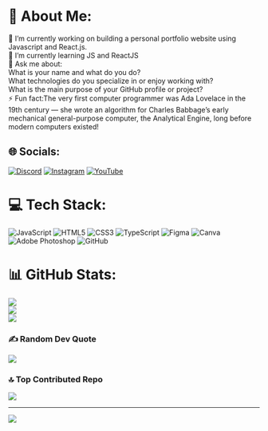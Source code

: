 # 💫 About Me:
🔭 I’m currently working on building a personal portfolio website using Javascript and React.js.<br>🌱 I’m currently learning JS and ReactJS<br>💬 Ask me about:<br>What is your name and what do you do?<br>What technologies do you specialize in or enjoy working with?<br>What is the main purpose of your GitHub profile or project?<br>⚡ Fun fact:The very first computer programmer was Ada Lovelace in the 19th century — she wrote an algorithm for Charles Babbage’s early mechanical general-purpose computer, the Analytical Engine, long before modern computers existed!


## 🌐 Socials:
[![Discord](https://img.shields.io/badge/Discord-%237289DA.svg?logo=discord&logoColor=white)](https://discord.gg/carnage_728_70144) [![Instagram](https://img.shields.io/badge/Instagram-%23E4405F.svg?logo=Instagram&logoColor=white)](https://instagram.com/azeezbek_777) [![YouTube](https://img.shields.io/badge/YouTube-%23FF0000.svg?logo=YouTube&logoColor=white)](https://youtube.com/@Fraypix_Editz) 

# 💻 Tech Stack:
![JavaScript](https://img.shields.io/badge/javascript-%23323330.svg?style=for-the-badge&logo=javascript&logoColor=%23F7DF1E) ![HTML5](https://img.shields.io/badge/html5-%23E34F26.svg?style=for-the-badge&logo=html5&logoColor=white) ![CSS3](https://img.shields.io/badge/css3-%231572B6.svg?style=for-the-badge&logo=css3&logoColor=white) ![TypeScript](https://img.shields.io/badge/typescript-%23007ACC.svg?style=for-the-badge&logo=typescript&logoColor=white) ![Figma](https://img.shields.io/badge/figma-%23F24E1E.svg?style=for-the-badge&logo=figma&logoColor=white) ![Canva](https://img.shields.io/badge/Canva-%2300C4CC.svg?style=for-the-badge&logo=Canva&logoColor=white) ![Adobe Photoshop](https://img.shields.io/badge/adobe%20photoshop-%2331A8FF.svg?style=for-the-badge&logo=adobe%20photoshop&logoColor=white) ![GitHub](https://img.shields.io/badge/github-%23121011.svg?style=for-the-badge&logo=github&logoColor=white)
# 📊 GitHub Stats:
![](https://github-readme-stats.vercel.app/api?username=CRIMSONCARNAGEE&theme=aura&hide_border=false&include_all_commits=true&count_private=false)<br/>
![](https://nirzak-streak-stats.vercel.app/?user=CRIMSONCARNAGEE&theme=aura&hide_border=false)<br/>
![](https://github-readme-stats.vercel.app/api/top-langs/?username=CRIMSONCARNAGEE&theme=aura&hide_border=false&include_all_commits=true&count_private=false&layout=compact)

### ✍️ Random Dev Quote
![](https://quotes-github-readme.vercel.app/api?type=horizontal&theme=radical)

### 🔝 Top Contributed Repo
![](https://github-contributor-stats.vercel.app/api?username=CRIMSONCARNAGEE&limit=5&theme=aura&combine_all_yearly_contributions=true)

---
[![](https://visitcount.itsvg.in/api?id=CRIMSONCARNAGEE&icon=0&color=0)](https://visitcount.itsvg.in)

<!-- Proudly created with GPRM ( https://gprm.itsvg.in ) -->
